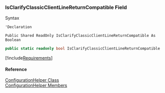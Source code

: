 ﻿### IsClarifyClassicClientLineReturnCompatible Field

Syntax

```vbnet
'Declaration

Public Shared ReadOnly IsClarifyClassicClientLineReturnCompatible As Boolean
```

```csharp
public static readonly bool IsClarifyClassicClientLineReturnCompatible
```

[!include[Requirements](../partials/requirements.md)]

#### Reference

[ConfigurationHelper Class](fcSDK~FChoice.Foundation.Clarify.ConfigurationHelper.md)  
[ConfigurationHelper Members](fcSDK~FChoice.Foundation.Clarify.ConfigurationHelper_members.md)